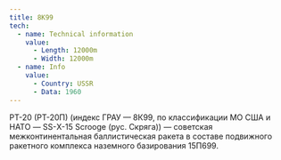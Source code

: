 ```yaml
---
title: 8K99
tech:
  - name: Technical information
    value:
      - Length: 12000m
      - Width: 12000m
  - name: Info
    value:
      - Country: USSR
      - Data: 1960
---
```


РТ-20 (РТ-20П) (индекс ГРАУ — 8К99, по классификации МО США и НАТО — SS-Х-15 Scrooge (рус. Скряга)) — советская межконтинентальная баллистическая ракета в составе подвижного ракетного комплекса наземного базирования 15П699.
